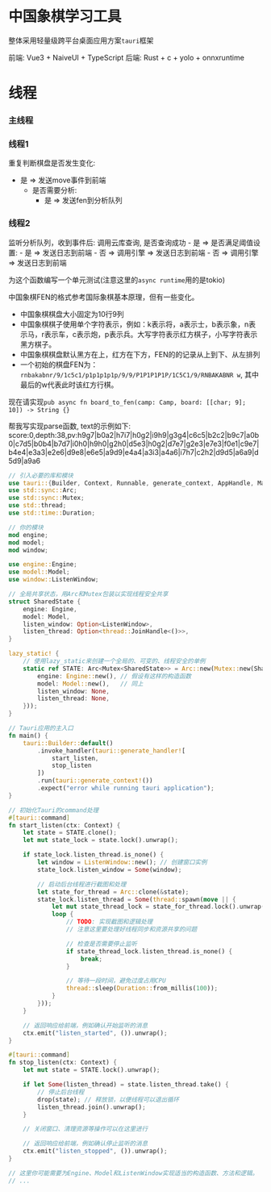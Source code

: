 # 中国象棋学习工具

整体采用轻量级跨平台桌面应用方案`tauri`框架

前端: Vue3 + NaiveUI + TypeScript
后端: Rust + c + yolo + onnxruntime

# 线程

### 主线程

### 线程1

重复判断棋盘是否发生变化:

- 是 => 发送move事件到前端
  - 是否需要分析:
    - 是 => 发送fen到分析队列

### 线程2

监听分析队列，收到事件后:
调用云库查询, 是否查询成功 - 是 => 是否满足阈值设置: - 是 => 发送日志到前端 - 否 => 调用引擎 => 发送日志到前端 - 否 => 调用引擎 => 发送日志到前端

为这个函数编写一个单元测试(注意这里的`async runtime`用的是tokio)

中国象棋FEN的格式参考国际象棋基本原理，但有一些变化。

- 中国象棋棋盘大小固定为10行9列
- 中国象棋棋子使用单个字符表示，例如：k表示将，a表示士，b表示象，n表示马，r表示车，c表示炮，p表示兵。大写字符表示红方棋子，小写字符表示黑方棋子。
- 中国象棋棋盘默认黑方在上，红方在下方，FEN的的记录从上到下、从左排列
- 一个初始的棋盘FEN为：`rnbakabnr/9/1c5c1/p1p1p1p1p/9/9/P1P1P1P1P/1C5C1/9/RNBAKABNR w`, 其中最后的w代表此时该红方行棋。

现在请实现`pub async fn board_to_fen(camp: Camp, board: [[char; 9]; 10]) -> String {}`

帮我写实现parse函数, text的示例如下: score:0,depth:38,pv:h9g7|b0a2|h7i7|h0g2|i9h9|g3g4|c6c5|b2c2|b9c7|a0b0|c7d5|b0b4|b7d7|i0h0|h9h0|g2h0|d5e3|h0g2|d7e7|g2e3|e7e3|f0e1|c9e7|b4e4|e3a3|e2e6|d9e8|e6e5|a9d9|e4a4|a3i3|a4a6|i7h7|c2h2|d9d5|a6a9|d5d9|a9a6

```rust
// 引入必要的库和模块
use tauri::{Builder, Context, Runnable, generate_context, AppHandle, Manager};
use std::sync::Arc;
use std::sync::Mutex;
use std::thread;
use std::time::Duration;

// 你的模块
mod engine;
mod model;
mod window;

use engine::Engine;
use model::Model;
use window::ListenWindow;

// 全局共享状态，用Arc和Mutex包装以实现线程安全共享
struct SharedState {
    engine: Engine,
    model: Model,
    listen_window: Option<ListenWindow>,
    listen_thread: Option<thread::JoinHandle<()>>,
}

lazy_static! {
    // 使用lazy_static来创建一个全局的、可变的、线程安全的单例
    static ref STATE: Arc<Mutex<SharedState>> = Arc::new(Mutex::new(SharedState {
        engine: Engine::new(), // 假设有这样的构造函数
        model: Model::new(),   // 同上
        listen_window: None,
        listen_thread: None,
    }));
}

// Tauri应用的主入口
fn main() {
    tauri::Builder::default()
        .invoke_handler(tauri::generate_handler![
            start_listen,
            stop_listen
        ])
        .run(tauri::generate_context!())
        .expect("error while running tauri application");
}

// 初始化Tauri的command处理
#[tauri::command]
fn start_listen(ctx: Context) {
    let state = STATE.clone();
    let mut state_lock = state.lock().unwrap();

    if state_lock.listen_thread.is_none() {
        let window = ListenWindow::new(); // 创建窗口实例
        state_lock.listen_window = Some(window);

        // 启动后台线程进行截图和处理
        let state_for_thread = Arc::clone(&state);
        state_lock.listen_thread = Some(thread::spawn(move || {
            let mut state_thread_lock = state_for_thread.lock().unwrap();
            loop {
                // TODO: 实现截图和逻辑处理
                // 注意这里要处理好线程同步和资源共享的问题

                // 检查是否需要停止监听
                if state_thread_lock.listen_thread.is_none() {
                    break;
                }

                // 等待一段时间，避免过度占用CPU
                thread::sleep(Duration::from_millis(100));
            }
        }));
    }

    // 返回响应给前端，例如确认开始监听的消息
    ctx.emit("listen_started", ()).unwrap();
}

#[tauri::command]
fn stop_listen(ctx: Context) {
    let mut state = STATE.lock().unwrap();

    if let Some(listen_thread) = state.listen_thread.take() {
        // 停止后台线程
        drop(state); // 释放锁，以便线程可以退出循环
        listen_thread.join().unwrap();
    }

    // 关闭窗口、清理资源等操作可以在这里进行

    // 返回响应给前端，例如确认停止监听的消息
    ctx.emit("listen_stopped", ()).unwrap();
}

// 这里你可能需要为Engine、Model和ListenWindow实现适当的构造函数、方法和逻辑。
// ...
```
